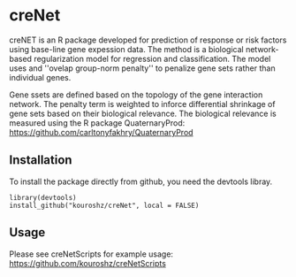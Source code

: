 # creNet
creNET is an R package developed for prediction of response or risk factors using base-line gene expession data. The method is a  biological network-based regularization model for regression and classification. The model uses and ''ovelap group-norm penalty'' to penalize gene sets rather than individual genes. 

Gene ssets are defined based on the topology of the gene interaction network. The penalty term is weighted to inforce differential shrinkage of gene sets based on their biological relevance. The biological relevance is measured using the R package QuaternaryProd: https://github.com/carltonyfakhry/QuaternaryProd

## Installation
To install the package directly from github, you need the devtools libray.
```{R}
library(devtools)
install_github("kouroshz/creNet", local = FALSE)
```
## Usage
Please see creNetScripts for example usage: https://github.com/kouroshz/creNetScripts
